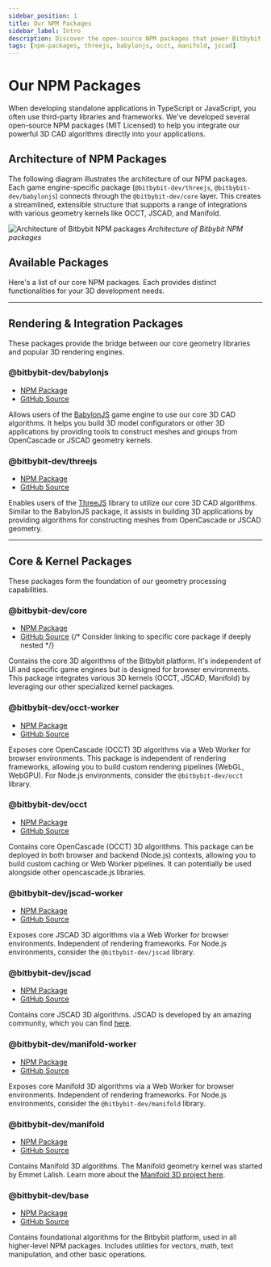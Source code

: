 ```yaml
---
sidebar_position: 1
title: Our NPM Packages
sidebar_label: Intro
description: Discover the open-source NPM packages that power Bitbybit, allowing you to integrate our 3D CAD algorithms into your own applications.
tags: [npm-packages, threejs, babylonjs, occt, manifold, jscad]
---
```


# Our NPM Packages

When developing standalone applications in TypeScript or JavaScript, you often use third-party libraries and frameworks. We've developed several open-source NPM packages (MIT Licensed) to help you integrate our powerful 3D CAD algorithms directly into your applications.

## Architecture of NPM Packages

The following diagram illustrates the architecture of our NPM packages. Each game engine-specific package (`@bitbybit-dev/threejs`, `@bitbybit-dev/babylonjs`) connects through the `@bitbybit-dev/core` layer. This creates a streamlined, extensible structure that supports a range of integrations with various geometry kernels like OCCT, JSCAD, and Manifold.

![Architecture of Bitbybit NPM packages](https://ik.imagekit.io/bitbybit/app/assets/npm-package-architecture.jpeg)
*Architecture of Bitbybit NPM packages*

## Available Packages

Here's a list of our core NPM packages. Each provides distinct functionalities for your 3D development needs.

---

## Rendering & Integration Packages

These packages provide the bridge between our core geometry libraries and popular 3D rendering engines.

### @bitbybit-dev/babylonjs

-   [NPM Package](https://www.npmjs.com/package/@bitbybit-dev/babylonjs)
-   [GitHub Source](https://github.com/bitbybit-dev/bitbybit/tree/master/packages/dev/babylonjs)

Allows users of the [BabylonJS](https://babylonjs.com) game engine to use our core 3D CAD algorithms. It helps you build 3D model configurators or other 3D applications by providing tools to construct meshes and groups from OpenCascade or JSCAD geometry kernels.

### @bitbybit-dev/threejs

-   [NPM Package](https://www.npmjs.com/package/@bitbybit-dev/threejs)
-   [GitHub Source](https://github.com/bitbybit-dev/bitbybit/tree/master/packages/dev/threejs)

Enables users of the [ThreeJS](https://threejs.org) library to utilize our core 3D CAD algorithms. Similar to the BabylonJS package, it assists in building 3D applications by providing algorithms for constructing meshes from OpenCascade or JSCAD geometry.

---

## Core & Kernel Packages

These packages form the foundation of our geometry processing capabilities.

### @bitbybit-dev/core

-   [NPM Package](https://www.npmjs.com/package/@bitbybit-dev/core)
-   [GitHub Source](https://github.com/bitbybit-dev/bitbybit) {/* Consider linking to specific core package if deeply nested */}

Contains the core 3D algorithms of the Bitbybit platform. It's independent of UI and specific game engines but is designed for browser environments. This package integrates various 3D kernels (OCCT, JSCAD, Manifold) by leveraging our other specialized kernel packages.

### @bitbybit-dev/occt-worker

-   [NPM Package](https://www.npmjs.com/package/@bitbybit-dev/occt-worker)
-   [GitHub Source](https://github.com/bitbybit-dev/bitbybit/tree/master/packages/dev/occt-worker)

Exposes core OpenCascade (OCCT) 3D algorithms via a Web Worker for browser environments. This package is independent of rendering frameworks, allowing you to build custom rendering pipelines (WebGL, WebGPU). For Node.js environments, consider the `@bitbybit-dev/occt` library.

### @bitbybit-dev/occt

-   [NPM Package](https://www.npmjs.com/package/@bitbybit-dev/occt)
-   [GitHub Source](https://github.com/bitbybit-dev/bitbybit/tree/master/packages/dev/occt)

Contains core OpenCascade (OCCT) 3D algorithms. This package can be deployed in both browser and backend (Node.js) contexts, allowing you to build custom caching or Web Worker pipelines. It can potentially be used alongside other opencascade.js libraries.

### @bitbybit-dev/jscad-worker

-   [NPM Package](https://www.npmjs.com/package/@bitbybit-dev/jscad-worker)
-   [GitHub Source](https://github.com/bitbybit-dev/bitbybit/tree/master/packages/dev/jscad-worker)

Exposes core JSCAD 3D algorithms via a Web Worker for browser environments. Independent of rendering frameworks. For Node.js environments, consider the `@bitbybit-dev/jscad` library.

### @bitbybit-dev/jscad

-   [NPM Package](https://www.npmjs.com/package/@bitbybit-dev/jscad)
-   [GitHub Source](https://github.com/bitbybit-dev/bitbybit/tree/master/packages/dev/jscad)

Contains core JSCAD 3D algorithms. JSCAD is developed by an amazing community, which you can find [here](https://github.com/jscad/OpenJSCAD.org).

### @bitbybit-dev/manifold-worker

-   [NPM Package](https://www.npmjs.com/package/@bitbybit-dev/manifold-worker)
-   [GitHub Source](https://github.com/bitbybit-dev/bitbybit/tree/master/packages/dev/manifold-worker)

Exposes core Manifold 3D algorithms via a Web Worker for browser environments. Independent of rendering frameworks. For Node.js environments, consider the `@bitbybit-dev/manifold` library.

### @bitbybit-dev/manifold

-   [NPM Package](https://www.npmjs.com/package/@bitbybit-dev/manifold)
-   [GitHub Source](https://github.com/bitbybit-dev/bitbybit/tree/master/packages/dev/manifold)

Contains Manifold 3D algorithms. The Manifold geometry kernel was started by Emmet Lalish. Learn more about the [Manifold 3D project here](https://github.com/elalish/manifold).

### @bitbybit-dev/base

-   [NPM Package](https://www.npmjs.com/package/@bitbybit-dev/base)
-   [GitHub Source](https://github.com/bitbybit-dev/bitbybit/tree/master/packages/dev/base)

Contains foundational algorithms for the Bitbybit platform, used in all higher-level NPM packages. Includes utilities for vectors, math, text manipulation, and other basic operations.